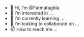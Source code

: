 - 👋 Hi, I’m @Fatmatagbla
- 👀 I’m interested in ...
- 🌱 I’m currently learning ...
- 💞️ I’m looking to collaborate on ...
- 📫 How to reach me ...

<!---
Fatmatagbla/Fatmatagbla is a ✨ special ✨ repository because its `README.md` (this file) appears on your GitHub profile.
You can click the Preview link to take a look at your changes.
--->
